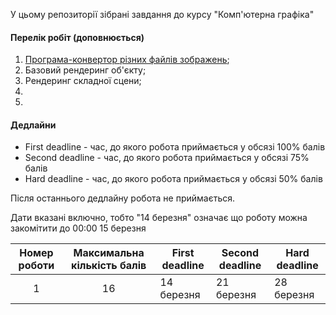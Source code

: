 У цьому репозиторії зібрані завдання до курсу "Комп'ютерна графіка"

#### Перелік робіт (доповнюється)
1. [Програма-конвертор різних файлів зображень](./assignment_1.md);
2. Базовий рендеринг об'єкту;
3. Рендеринг складної сцени;
4. 
5. 

#### Дедлайни

- First deadline - час, до якого робота приймається у обсязі 100% балів
- Second deadline - час, до якого робота приймається у обсязі 75% балів
- Hard deadline - час, до якого робота приймається у обсязі 50% балів

Після останнього дедлайну робота не приймається.

Дати вказані включно, тобто "14 березня" означає що роботу можна закомітити до 00:00 15 березня

|Номер роботи|Максимальна кількість балів|First deadline|Second deadline|Hard deadline|
|:----------:|:-------------------------:|-------------|-------------|-------------|
|1|16|14 березня|21 березня|28 березня|
